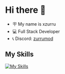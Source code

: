 
# Hi there 👋
- 🪧 My name is xzurru
- 💻 Full Stack Developer
- 📞 Discord: [zurrumod](https://discord.gg/zurrumod)

## My Skills

[![My Skills](https://skillicons.dev/icons?i=js,html,css,java,javascript,sass)](https://skillicons.dev)


<!--
**xzurru/xzurru** is a ✨ _special_ ✨ repository because its `README.md` (this file) appears on your GitHub profile.

Here are some ideas to get you started:

- 🔭 I’m currently working on ...
- 🌱 I’m currently learning ...
- 👯 I’m looking to collaborate on ...
- 🤔 I’m looking for help with ...
- 💬 Ask me about ...
- 📫 How to reach me: ...
- 😄 Pronouns: ...
- ⚡ Fun fact: ...
-->
